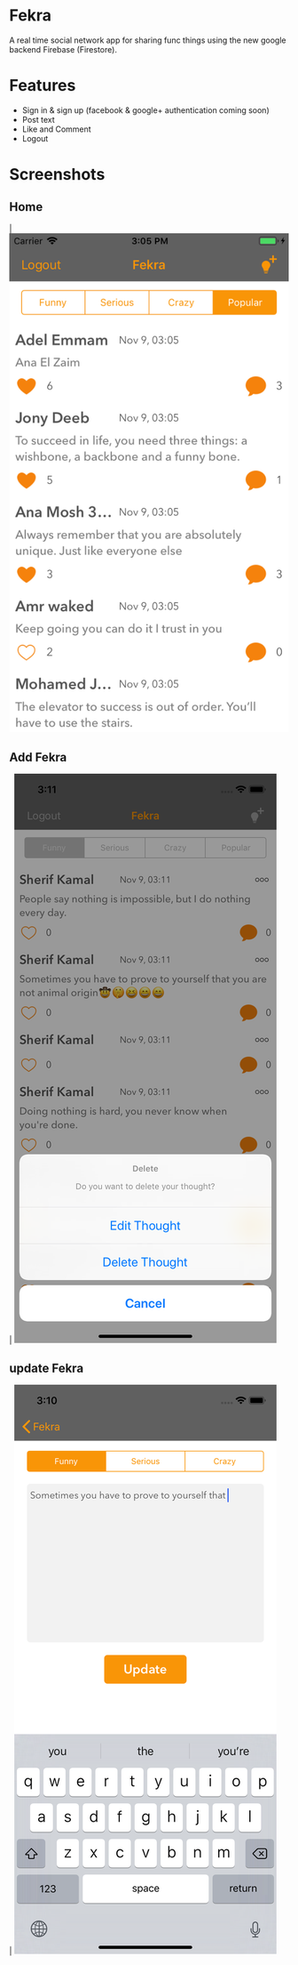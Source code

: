 # Fekra
A real time social network app for sharing func things using the new google backend Firebase (Firestore).

# Features
- Sign in & sign up (facebook & google+ authentication coming soon)
- Post text
- Like and Comment
- Logout

# Screenshots

## Home

| ![Home](https://github.com/SherifKamalSalem/Fekra/blob/master/home.png) 


##  Add Fekra


| ![Delete Post](https://github.com/SherifKamalSalem/Fekra/blob/master/alert.png) 



## update Fekra


| ![Delete Post](https://github.com/SherifKamalSalem/Fekra/blob/master/post.png)
